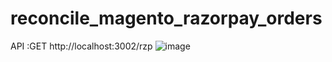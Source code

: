 # reconcile_magento_razorpay_orders

API :GET http://localhost:3002/rzp
![image](https://user-images.githubusercontent.com/47343612/212058279-60de1f36-4fd3-4673-aa14-b8870e3e2654.png)

